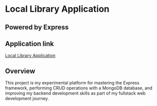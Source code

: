 # Local Library Application

## Powered by Express

## Application link

[Local Library Application](https://florentine-neighborly-wool.glitch.me)

## Overview

This project is my experimental platform for mastering the Express framework, performing CRUD operations with a MongoDB database, and improving my backend development skills as part of my fullstack web development journey.
